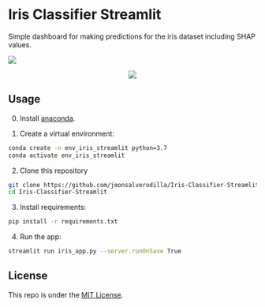 # Iris Classifier Streamlit

Simple dashboard for making predictions for the iris dataset including SHAP values.

![](streamlit-iris_app.gif)

<p align="center">
<a href="https://iris-classifier-streamlit-app.herokuapp.com/" target="blank">
    <img align="center" src="https://img.shields.io/badge/LINK TO HEROKU-6762A6?style=for-the-badge&logo=heroku&logoColor=white"/>
</a>  

## Usage

0. Install [anaconda](https://www.anaconda.com/products/individual).

1. Create a virtual environment:

```bash
conda create -n env_iris_streamlit python=3.7
conda activate env_iris_streamlit
```
2. Clone this repository

```bash
git clone https://github.com/jmonsalverodilla/Iris-Classifier-Streamlit.git
cd Iris-Classifier-Streamlit
```

3. Install requirements:

```bash
pip install -r requirements.txt
```

4. Run the app:

```bash
streamlit run iris_app.py --server.runOnSave True
```

## License

This repo is under the [MIT License](LICENSE).